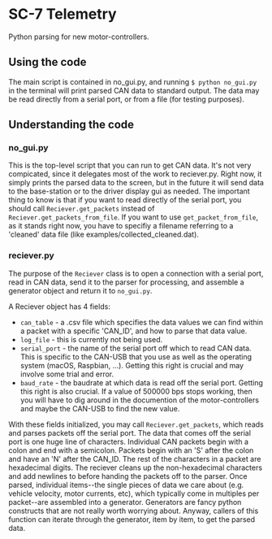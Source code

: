 # SC-7 Telemetry
Python parsing for new motor-controllers.
## Using the code
The main script is contained in no_gui.py, and running `$ python no_gui.py`
in the terminal will print parsed CAN data to standard output. The data
may be read directly from a serial port, or from a file (for testing
purposes). 

## Understanding the code

### no_gui.py
This is the top-level script that you can run to get CAN data. It's not
very compicated, since it delegates most of the work to reciever.py. Right
now, it simply prints the parsed data to the screen, but in the future it
will send data to the base-station or to the driver display gui as needed.
The important thing to know is that if you want to read directly of the serial
port, you should call `Reciever.get_packets` instead of 
`Reciever.get_packets_from_file`. If you want to use `get_packet_from_file`, 
as it stands right now, you have to specifiy a filename referring to a 
'cleaned' data file (like examples/collected_cleaned.dat).

### reciever.py
The purpose of the `Reciever` class is to open a connection with a serial
port, read in CAN data, send it to the parser for processing, and assemble
a generator object and return it to `no_gui.py`.

A Reciever object has 4 fields:
* `can_table`    -  a .csv file which specifies the data values we can
                        find within a packet with a specific 'CAN_ID', and
                        how to parse that data value.
* `log_file`     -  this is currently not being used.
* `serial_port`  -  the name of the serial port off which to read CAN
                      data. This is specific to the CAN-USB that you use
                      as well as the operating system (macOS, Raspbian, ...).
                      Getting this right is crucial and may involve some trial
                      and error.
* `baud_rate`    -  the baudrate at which data is read off the serial port.
                      Getting this right is also crucial. If a value of 500000 
                      bps stops working, then you will have to dig around in
                      the documention of the motor-controllers and maybe the 
                      CAN-USB to find the new value.

With these fields initialized, you may call `Reciever.get_packets`, which reads
and parses packets off the serial port. The data that comes off the serial port
is one huge line of characters. Individual CAN packets begin with a colon and
end with a semicolon. Packets begin with an 'S' after the colon and have an 'N'
after the CAN_ID. The rest of the characters in a packet are hexadecimal digits.
The reciever cleans up the non-hexadecimal characters and add newlines to before
handing the packets off to the parser. Once parsed, individual items--the single
pieces of data we care about (e.g. vehicle velocity, motor currents, etc), which
typically come in multiples per packet--are assembled into a generator. Generators
are fancy python constructs that are not really worth worrying about. Anyway,
callers of this function can iterate through the generator, item by item, to
get the parsed data.
